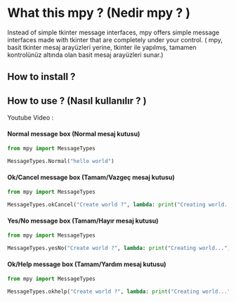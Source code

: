 # What this mpy ? (Nedir mpy ? )
Instead of simple tkinter message interfaces, mpy offers simple message interfaces made with tkinter that are completely under your control.
( mpy, basit tkinter mesaj arayüzleri yerine, tkinter ile yapılmış, tamamen kontrolünüz altında olan basit mesaj arayüzleri sunar.)

## How to install ?


## How to use ? (Nasıl kullanılır ? )

Youtube Video : 

#### Normal message box (Normal mesaj kutusu)

```py
from mpy import MessageTypes

MessageTypes.Normal("hello world")
```

#### Ok/Cancel message box (Tamam/Vazgeç mesaj kutusu)

```py
from mpy import MessageTypes

MessageTypes.okCancel("Create world ?", lambda: print("Creating world...")) # Lambda is the function to be executed when pressed, it can be assigned to an external function.
```

#### Yes/No message box (Tamam/Hayır mesaj kutusu)

```py
from mpy import MessageTypes

MessageTypes.yesNo("Create world ?", lambda: print("Creating world...")) # Lambda is the function to be executed when pressed, it can be assigned to an external function.
```

#### Ok/Help message box (Tamam/Yardım mesaj kutusu)

```py
from mpy import MessageTypes

MessageTypes.okhelp("Create world ?", lambda: print("Creating world..."),"https://google.com") # Lambda is the function to be executed when pressed, it can be assigned to an external function. The last parameter represents the web address to which the help button will be sent when pressed.
```
